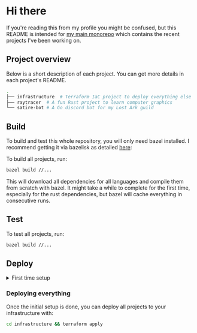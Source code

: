 # Hi there
If you're reading this from my profile you might be confused, but this README is intended for [my main monorepo](https://github.com/Adarah/adarah) which contains the recent projects I've been working on.

## Project overview
Below is a short description of each project. You can get more details in each project's README.
```bash
.
├── infrastructure  # Terraform IaC project to deploy everything else
├── raytracer  # A fun Rust project to learn computer graphics
└── satire-bot # A Go discord bot for my Lost Ark guild
```

## Build
To build and test this whole repository, you will only need bazel installed. I recommend getting it via bazelisk as detailed [here](https://github.com/bazelbuild/bazelisk): 

To build all projects, run:
```bash
bazel build //...
```
This will download all dependencies for all languages and compile them from scratch with bazel. It might take a while to complete for the first time, especially for the rust dependencies, but bazel will cache everything in consecutive runs.

## Test
To test all projects, run:
```bash
bazel build //...
```

## Deploy
<details>
<summary>First time setup </summary>

### Prepare the environment
To deploy this project on your own infrastructure, you will need:
- Terraform 1.1 or later (installation steps [here](https://learn.hashicorp.com/tutorials/terraform/install-cli))
- An AWS account
- A Heroku account

And the following environment variables set:
```bash
export AWS_ACCESS_KEY_ID=
export AWS_SECRET_ACCESS_KEY=
export HEROKU_API_KEY=
export HEROKU_EMAIL=
```

### Bootstrap Terraform
After that, you will need to boostrap the `terraform` S3 backend. You can do that with:
```bash
cd infrastructure/bootstrap && terraform apply
```
This will create an s3 bucket and a dynamodb table which will store and persist the terraform state and the state lock.
</details>

### Deploying everything
Once the initial setup is done, you can deploy all projects to your infrastructure with:
```bash
cd infrastructure && terraform apply
```
